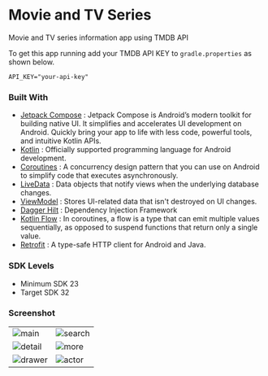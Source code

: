 # Movie and TV Series
Movie and TV series information app using TMDB API

To get this app running add your TMDB API KEY to `gradle.properties` as shown below.
```
API_KEY="your-api-key"
``` 

### Built With
- [Jetpack Compose](https://developer.android.com/jetpack/compose?hl=ko) : Jetpack Compose is Android’s modern toolkit for building native UI. It simplifies and accelerates UI development on Android. Quickly bring your app to life with less code, powerful tools, and intuitive Kotlin APIs.
- [Kotlin](https://kotlinlang.org/) : Officially supported programming language for Android development.
- [Coroutines](https://kotlinlang.org/docs/coroutines-overview.html) : A concurrency design pattern that you can use on Android to simplify code that executes asynchronously.
- [LiveData](https://developer.android.com/topic/libraries/architecture/livedata?hl=ko) : Data objects that notify views when the underlying database changes.
- [ViewModel](https://developer.android.com/topic/libraries/architecture/viewmodel?hl=ko) : Stores UI-related data that isn't destroyed on UI changes.
- [Dagger Hilt](https://dagger.dev/hilt/) : Dependency Injection Framework
- [Kotlin Flow](https://developer.android.com/kotlin/flow?hl=ko) : In coroutines, a flow is a type that can emit multiple values sequentially, as opposed to suspend functions that return only a single value.
- [Retrofit](https://square.github.io/retrofit/) : A type-safe HTTP client for Android and Java.

### SDK Levels
- Minimum SDK 23
- Target SDK 32

### Screenshot

|||
|------|---|
|![main](https://github.com/devmk1090/MovieInfo3/assets/48673676/2ecd5628-3deb-4434-97c8-db4526ec52f5)|![search](https://github.com/devmk1090/MovieInfo3/assets/48673676/bb56d3db-ea1e-4553-8ffc-14a53591344e)
|![detail](https://github.com/devmk1090/MovieInfo3/assets/48673676/79bb9662-f572-46d3-b4eb-a7529cf5ceb0)|![more](https://github.com/devmk1090/MovieInfo3/assets/48673676/37f048fc-5829-40ba-a972-18bb3f6c5bdd)|
|![drawer](https://github.com/devmk1090/MovieInfo3/assets/48673676/371dad58-3f7c-4aaa-8b17-8a5aae55b7cf)|![actor](https://github.com/devmk1090/MovieInfo3/assets/48673676/23af82e3-981b-489c-bd93-19236d8e1b6a)|
